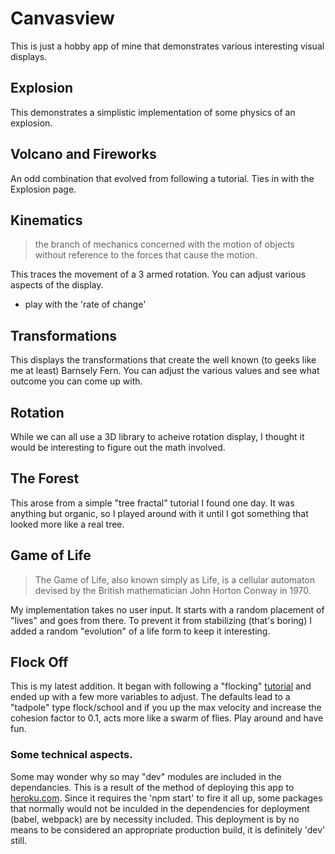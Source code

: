 # Canvasview

This is just a hobby app of mine that demonstrates various interesting visual displays. 

## Explosion
This demonstrates a simplistic implementation of some physics of an explosion.

## Volcano and Fireworks
An odd combination that evolved from following a tutorial. Ties in with the Explosion page.

## Kinematics
> the branch of mechanics concerned with the motion of objects without reference to the forces that cause the motion.

This traces the movement of a 3 armed rotation. You can adjust various aspects of the display. 
* play with the 'rate of change'

## Transformations
This displays the transformations that create the well known (to geeks like me at least) Barnsely Fern. You can adjust the various values and see what outcome you can come up with.

## Rotation
While we can all use a 3D library to acheive rotation display, I thought it would be interesting to figure out the math involved.

## The Forest
This arose from a simple "tree fractal" tutorial I found one day. It was anything but organic, so I played around with it until I got something that looked more like a real tree.

## Game of Life
> The Game of Life, also known simply as Life, is a cellular automaton devised by the British mathematician John Horton Conway in 1970.

My implementation takes no user input. It starts with a random placement of "lives" and goes from there. To prevent it from stabilizing (that's boring) I added a random "evolution" of a life form to keep it interesting.


## Flock Off
This is my latest addition. It began with following a "flocking" [tutorial](https://www.blog.drewcutchins.com/blog/2018-8-16-flocking) and ended up with a few more variables to adjust. The defaults lead to a "tadpole" type flock/school and if you up the max velocity and increase the cohesion factor to 0.1, acts more like a swarm of flies. Play around and have fun.


### Some technical aspects.

Some may wonder why so may "dev" modules are included in the dependancies. This is a result of the method of deploying this app to [heroku.com](https://canvasview.herokuapp.com/). Since it requires the 'npm start' to fire it all up, some packages that normally would not be inculded in the dependencies for deployment (babel, webpack) are by necessity included. This deployment is by no means to be considered an appropriate production build, it is definitely 'dev' still.
